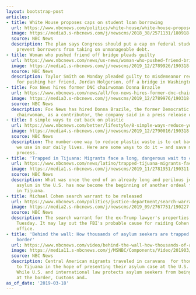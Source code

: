 ```yaml
---
layout: bootstrap-post
articles:
- title: White House proposes caps on student loan borrowing
  url: https://www.nbcnews.com/politics/white-house/white-house-proposes-caps-student-loan-borrowing-n984496
  image: https://media3.s-nbcnews.com/j/newscms/2018_38/2571131/180918-white-house-exterior-ac-512p_065d1c125453ee18d7bb6833b58b3ebe.nbcnews-fp-1200-630.jpg
  source: NBC News
  description: The plan says Congress should put a cap on federal student loans to
    prevent borrowers from taking on unmanageable debt.
- title: Woman who pushed friend off bridge pleads guilty
  url: https://www.nbcnews.com/news/us-news/woman-who-pushed-friend-bridge-pleads-guilty-misdemeanor-reckless-endangerment-n984401
  image: https://media1.s-nbcnews.com/j/newscms/2019_12/2789926/190318-taylor-smith-jordan-holgerson-washington-bridge-ew-1147a_4fccb407cedb8c0bd9421f2173cd060f.nbcnews-fp-1200-630.jpg
  source: NBC News
  description: Taylor Smith on Monday pleaded guilty to misdemeanor reckless endangerment
    for pushing her friend, Jordan Holgerson, off a bridge in Washington on Aug. 7.
- title: Fox News hires former DNC chairwoman Donna Brazile
  url: https://www.nbcnews.com/news/all/fox-news-hires-former-dnc-chairwoman-donna-brazile-n984456
  image: https://media3.s-nbcnews.com/j/newscms/2019_12/2789976/190318-donna-brazile-cs-1226p_471732899852c267f46c8c1f5287be02.nbcnews-fp-1200-630.jpg
  source: NBC News
  description: Fox News has hired Donna Brazile, the former Democratic National Committee
    chairwoman, as a contributor, the company said in a press release on Monday.
- title: 8 simple ways to cut back on plastic
  url: https://www.nbcnews.com/better/lifestyle/8-simple-ways-reduce-your-plastic-use-ncna984396
  image: https://media4.s-nbcnews.com/j/newscms/2019_12/2790016/190318-reusable-grocery-bag-ew-1255p_4d9f85b577916e3de6f750f4420007e3.nbcnews-fp-1200-630.jpg
  source: NBC News
  description: The number-one way to reduce plastic waste is to cut back on the amount
    we use in our daily lives. Here are some ways to do it — and save money in the
    process.
- title: 'Trapped in Tijuana: Migrants face a long, dangerous wait to claim asylum'
  url: https://www.nbcnews.com/news/latino/trapped-tijuana-migrants-face-long-dangerous-wait-claim-asylum-n981721
  image: https://media1.s-nbcnews.com/j/newscms/2019_11/2781951/190311-tijuana-border-albert-se-355p_ed0d9a85e8e81fa37ff0ce79bc929094.nbcnews-fp-1200-630.jpg
  source: NBC News
  description: What was once the end of an already long and perilous journey to seek
    asylum in the U.S. has now become the beginning of another ordeal for migrants
    in Tijuana.
- title: Michael Cohen search warrant to be released
  url: https://www.nbcnews.com/politics/justice-department/search-warrant-michael-cohen-will-be-made-public-tuesday-n984411
  image: https://media2.s-nbcnews.com/j/newscms/2019_09/2767751/190227-michael-cohen-hearing-cs-138p_a1d767326611b19946228679c416544b.nbcnews-fp-1200-630.jpg
  source: NBC News
  description: The search warrant for the ex-Trump lawyer's properties becomes public
    Tuesday. It may lay out the FBI's probable cause for raiding Cohen's home and
    office.
- title: 'Behind the wall: How thousands of asylum seekers are trapped at the U.S.
    border'
  url: https://www.nbcnews.com/video/behind-the-wall-how-thousands-of-asylum-seekers-are-trapped-at-the-u-s-border-1460209731874
  image: https://media11.s-nbcnews.com/j/MSNBC/Components/Video/201903/d_ov_doc_tijuana_190318.nbcnews-fp-1200-630.jpg
  source: NBC News
  description: Central American migrants traveled in caravans  for thousands of miles
    to Tijuana in the hope of presenting their asylum case at the U.S. port of entry.
    While U.S. and international law protects asylum seekers from being turned back
    at the border, Customs and…
as_of_date: '2019-03-18'
---
```


